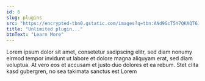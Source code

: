 ```yaml
---
id: 6
slug: plugins
src: "https://encrypted-tbn0.gstatic.com/images?q=tbn:ANd9GcT5Y7QKAQT6Jp9zNJpTeQkKvetvqvP0-QxB4g&usqp=CAU"
title: "Unlimited plugin..."
btnText: "Learn More"
---
```


Lorem ipsum dolor sit amet, consetetur sadipscing elitr, sed diam nonumy eirmod tempor invidunt ut labore et dolore magna aliquyam erat, sed diam voluptua. At vero eos et accusam et justo duo dolores et ea rebum. Stet clita kasd gubergren, no sea takimata sanctus est Lorem


